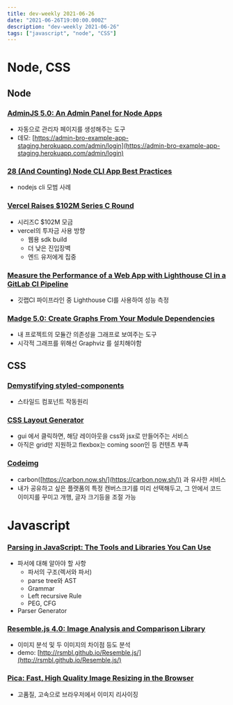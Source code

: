 ```yaml
---
title: dev-weekly 2021-06-26
date: "2021-06-26T19:00:00.000Z"
description: "dev-weekly 2021-06-26"
tags: ["javascript", "node", "CSS"]
---
```


# Node, CSS

## Node

### [AdminJS 5.0: An Admin Panel for Node Apps](https://github.com/SoftwareBrothers/adminjs)

- 자동으로 관리자 페이지를 생성해주는 도구
- 데모: [https://admin-bro-example-app-staging.herokuapp.com/admin/login](https://admin-bro-example-app-staging.herokuapp.com/admin/login)

### [28 (And Counting) Node CLI App Best Practices](https://github.com/lirantal/nodejs-cli-apps-best-practices)

- nodejs cli 모범 사례

### [Vercel Raises $102M Series C Round](https://rauchg.com/2021/making-the-web-faster)

- 시리즈C $102M 모금
- vercel의 투자금 사용 방향
    - 웹용 sdk build
    - 더 낮은 진입장벽
    - 엔드 유저에게 집중

### [Measure the Performance of a Web App with Lighthouse CI in a GitLab CI Pipeline](https://medium.com/tuimm/measure-performance-web-app-with-lighthouse-ci-in-a-gitlab-pipeline-dd292842e40d)

- 깃랩CI 파이프라인 중 Lighthouse CI를 사용하여 성능 측정

### [Madge 5.0: Create Graphs From Your Module Dependencies](https://github.com/pahen/madge)

- 내 프로젝트의 모듈간 의존성을 그래프로 보여주는 도구
- 시각적 그래프를 위해선 Graphviz 를 설치해야함

## CSS

### [Demystifying styled-components](https://www.joshwcomeau.com/react/demystifying-styled-components)

- 스타일드 컴포넌트 작동원리

### [CSS Layout Generator](https://layout.bradwoods.io/)

- gui 에서 클릭하면, 해당 레이아웃을 css와 jsx로 만들어주는 서비스
- 아직은 grid만 지원하고 flexbox는 coming soon인 등 컨텐츠 부족

### [Codeimg](https://codeimg.io/)

- carbon([https://carbon.now.sh/](https://carbon.now.sh/)) 과 유사한 서비스
- 내가 공유하고 싶은 플랫폼의 특정 캔버스크기를 미리 선택해두고, 그 안에서 코드 이미지를 꾸미고 개행, 글자 크기등을 조절 가능

# Javascript

### [Parsing in JavaScript: The Tools and Libraries You Can Use](https://tomassetti.me/parsing-in-javascript/)

- 파서에 대해 알아야 할 사항
    - 파서의 구조(렉서와 파서)
    - parse tree와 AST
    - Grammar
    - Left recursive Rule
    - PEG, CFG
- Parser Generator

### [Resemble.js 4.0: Image Analysis and Comparison Library](https://github.com/rsmbl/Resemble.js)

- 이미지 분석 및 두 이미지의 차이점 등도 분석
- demo: [http://rsmbl.github.io/Resemble.js/](http://rsmbl.github.io/Resemble.js/)

### [Pica: Fast, High Quality Image Resizing in the Browser](https://github.com/nodeca/pica)

- 고품질, 고속으로 브라우저에서 이미지 리사이징